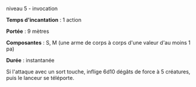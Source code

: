 niveau 5 - invocation

**Temps d'incantation** : 1 action

**Portée** : 9 mètres

**Composantes** : S, M (une arme de corps à corps d'une valeur d'au moins 1 pa)

**Durée** : instantanée

Si l'attaque avec un sort touche, inflige 6d10 dégâts de force à 5 créatures, puis le lanceur se téléporte.